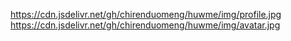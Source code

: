 https://cdn.jsdelivr.net/gh/chirenduomeng/huwme/img/profile.jpg  
https://cdn.jsdelivr.net/gh/chirenduomeng/huwme/img/avatar.jpg
